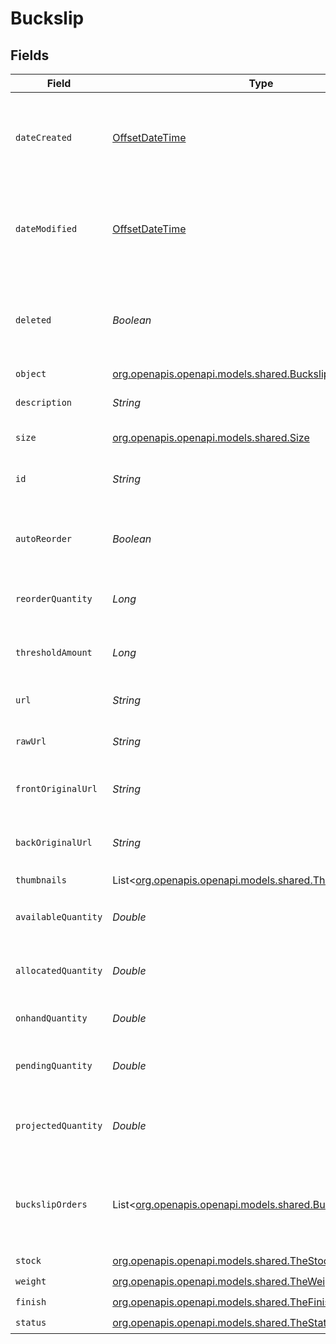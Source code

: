 # Buckslip


## Fields

| Field                                                                                                      | Type                                                                                                       | Required                                                                                                   | Description                                                                                                |
| ---------------------------------------------------------------------------------------------------------- | ---------------------------------------------------------------------------------------------------------- | ---------------------------------------------------------------------------------------------------------- | ---------------------------------------------------------------------------------------------------------- |
| `dateCreated`                                                                                              | [OffsetDateTime](https://docs.oracle.com/javase/8/docs/api/java/time/OffsetDateTime.html)                  | :heavy_check_mark:                                                                                         | A timestamp in ISO 8601 format of the date the resource was created.                                       |
| `dateModified`                                                                                             | [OffsetDateTime](https://docs.oracle.com/javase/8/docs/api/java/time/OffsetDateTime.html)                  | :heavy_check_mark:                                                                                         | A timestamp in ISO 8601 format of the date the resource was last modified.                                 |
| `deleted`                                                                                                  | *Boolean*                                                                                                  | :heavy_minus_sign:                                                                                         | Only returned if the resource has been successfully deleted.                                               |
| `object`                                                                                                   | [org.openapis.openapi.models.shared.BuckslipObject](../../models/shared/BuckslipObject.md)                 | :heavy_minus_sign:                                                                                         | object                                                                                                     |
| `description`                                                                                              | *String*                                                                                                   | :heavy_check_mark:                                                                                         | Description of the buckslip.                                                                               |
| `size`                                                                                                     | [org.openapis.openapi.models.shared.Size](../../models/shared/Size.md)                                     | :heavy_minus_sign:                                                                                         | The size of the buckslip                                                                                   |
| `id`                                                                                                       | *String*                                                                                                   | :heavy_check_mark:                                                                                         | Unique identifier prefixed with `bck_`.                                                                    |
| `autoReorder`                                                                                              | *Boolean*                                                                                                  | :heavy_minus_sign:                                                                                         | True if the buckslips should be auto-reordered.                                                            |
| `reorderQuantity`                                                                                          | *Long*                                                                                                     | :heavy_check_mark:                                                                                         | The number of buckslips to be reordered.                                                                   |
| `thresholdAmount`                                                                                          | *Long*                                                                                                     | :heavy_minus_sign:                                                                                         | The threshold amount of the buckslip                                                                       |
| `url`                                                                                                      | *String*                                                                                                   | :heavy_check_mark:                                                                                         | The signed link for the buckslip.                                                                          |
| `rawUrl`                                                                                                   | *String*                                                                                                   | :heavy_check_mark:                                                                                         | The raw URL of the buckslip.                                                                               |
| `frontOriginalUrl`                                                                                         | *String*                                                                                                   | :heavy_check_mark:                                                                                         | The original URL of the front template.                                                                    |
| `backOriginalUrl`                                                                                          | *String*                                                                                                   | :heavy_check_mark:                                                                                         | The original URL of the back template.                                                                     |
| `thumbnails`                                                                                               | List<[org.openapis.openapi.models.shared.Thumbnail](../../models/shared/Thumbnail.md)>                     | :heavy_check_mark:                                                                                         | N/A                                                                                                        |
| `availableQuantity`                                                                                        | *Double*                                                                                                   | :heavy_minus_sign:                                                                                         | The available quantity of buckslips.                                                                       |
| `allocatedQuantity`                                                                                        | *Double*                                                                                                   | :heavy_minus_sign:                                                                                         | The allocated quantity of buckslips.                                                                       |
| `onhandQuantity`                                                                                           | *Double*                                                                                                   | :heavy_minus_sign:                                                                                         | The onhand quantity of buckslips.                                                                          |
| `pendingQuantity`                                                                                          | *Double*                                                                                                   | :heavy_minus_sign:                                                                                         | The pending quantity of buckslips.                                                                         |
| `projectedQuantity`                                                                                        | *Double*                                                                                                   | :heavy_minus_sign:                                                                                         | The sum of pending and onhand quantities of buckslips.                                                     |
| `buckslipOrders`                                                                                           | List<[org.openapis.openapi.models.shared.BuckslipOrder](../../models/shared/BuckslipOrder.md)>             | :heavy_check_mark:                                                                                         | An array of buckslip orders that are associated with the buckslip.                                         |
| `stock`                                                                                                    | [org.openapis.openapi.models.shared.TheStockOfTheBuckslip](../../models/shared/TheStockOfTheBuckslip.md)   | :heavy_check_mark:                                                                                         | N/A                                                                                                        |
| `weight`                                                                                                   | [org.openapis.openapi.models.shared.TheWeightOfTheBuckslip](../../models/shared/TheWeightOfTheBuckslip.md) | :heavy_check_mark:                                                                                         | N/A                                                                                                        |
| `finish`                                                                                                   | [org.openapis.openapi.models.shared.TheFinishOfTheBuckslip](../../models/shared/TheFinishOfTheBuckslip.md) | :heavy_check_mark:                                                                                         | N/A                                                                                                        |
| `status`                                                                                                   | [org.openapis.openapi.models.shared.TheStatusOfTheBuckslip](../../models/shared/TheStatusOfTheBuckslip.md) | :heavy_check_mark:                                                                                         | N/A                                                                                                        |